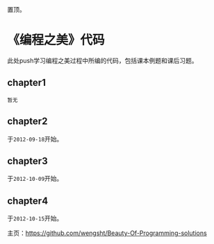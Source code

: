置顶。
# 《编程之美》代码 #
此处push学习编程之美过程中所编的代码，包括课本例题和课后习题。

## chapter1 ##
`暂无`

## chapter2 ##
于`2012-09-18`开始。

## chapter3 ## 
于`2012-10-09`开始。

## chapter4 ##
于`2012-10-15`开始。

主页：https://github.com/wengsht/Beauty-Of-Programming-solutions
